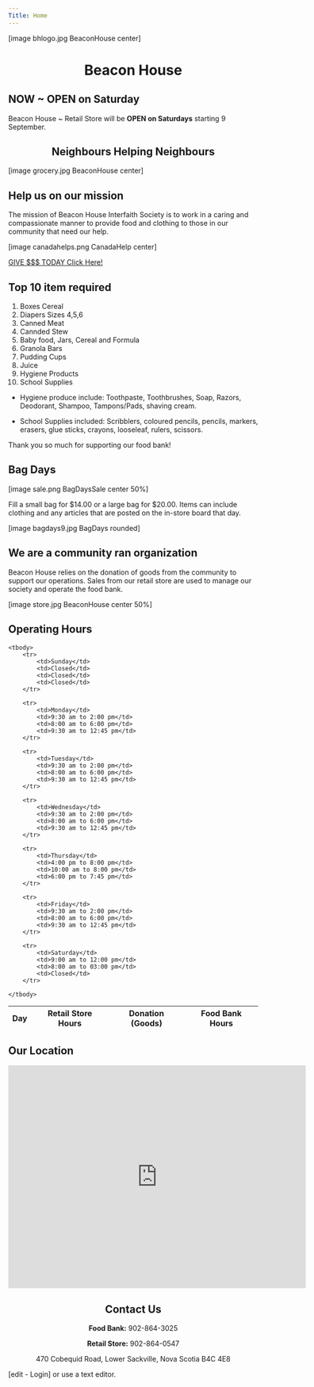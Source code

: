 ```yaml
---
Title: Home
---
```


[image bhlogo.jpg BeaconHouse center]

<h1 style="text-align: center;">Beacon House</h1>

## NOW ~ OPEN on Saturday

Beacon House ~ Retail Store will be **OPEN on Saturdays** starting 9 September.

<h2 style="text-align: center;">Neighbours Helping Neighbours</h2>

[image grocery.jpg BeaconHouse center]

## Help us on our mission

The mission of Beacon House Interfaith Society is to work in a caring and compassionate manner to provide food and clothing to those in our community that need our help.


[image canadahelps.png CanadaHelp center]

[GIVE $$$ TODAY Click Here!](https://www.canadahelps.org/en/charities/beacon-house-interfaith-society/?mprompt=1)


## Top 10 item required

1. Boxes Cereal
2. Diapers Sizes 4,5,6
3. Canned Meat
4. Cannded Stew
5. Baby food, Jars, Cereal and Formula
6. Granola Bars
7. Pudding Cups
8. Juice
9. Hygiene Products
10. School Supplies

* Hygiene produce include: Toothpaste, Toothbrushes, Soap, Razors, Deodorant, Shampoo, Tampons/Pads, shaving cream.

* School Supplies included: Scribblers, coloured pencils, pencils, markers, erasers, glue sticks, crayons, looseleaf, rulers, scissors.

Thank you so much for supporting our food bank! 

## Bag Days

[image sale.png BagDaysSale center 50%]

Fill a small bag for $14.00 or a large bag for $20.00. Items can include clothing and any articles that are posted on the in-store board that day.

[image bagdays9.jpg BagDays rounded]


## We are a community ran organization

Beacon House relies on the donation of goods from the community to support our operations. Sales from our retail store are used to manage our society and operate the food bank.

[image store.jpg BeaconHouse center 50%]


## Operating Hours

<table class="">
	<thead class="">
		<tr>
			<th>Day</th>
			<th>Retail Store Hours</th>
			<th>Donation (Goods)</th>
			<th>Food Bank Hours</th>
		</tr>
	</thead>
	
	<tbody>
		<tr>
			<td>Sunday</td>
			<td>Closed</td>
			<td>Closed</td>
			<td>Closed</td>
		</tr>
		
		<tr>
			<td>Monday</td>
			<td>9:30 am to 2:00 pm</td>
			<td>8:00 am to 6:00 pm</td>
			<td>9:30 am to 12:45 pm</td>
		</tr>
		
		<tr>
			<td>Tuesday</td>
			<td>9:30 am to 2:00 pm</td>
			<td>8:00 am to 6:00 pm</td>
			<td>9:30 am to 12:45 pm</td>
		</tr>
		
		<tr>
			<td>Wednesday</td>
			<td>9:30 am to 2:00 pm</td>
			<td>8:00 am to 6:00 pm</td>
			<td>9:30 am to 12:45 pm</td>
		</tr>
		
		<tr>
			<td>Thursday</td>
			<td>4:00 pm to 8:00 pm</td>
			<td>10:00 am to 8:00 pm</td>
			<td>6:00 pm to 7:45 pm</td>
		</tr>
		
		<tr>
			<td>Friday</td>
			<td>9:30 am to 2:00 pm</td>
			<td>8:00 am to 6:00 pm</td>
			<td>9:30 am to 12:45 pm</td>
		</tr>
		
		<tr>
			<td>Saturday</td>
			<td>9:00 am to 12:00 pm</td>
			<td>8:00 am to 03:00 pm</td>
			<td>Closed</td>
		</tr>

	</tbody>
</table>

## Our Location

<div style="text-align: center;">
<iframe src="https://www.google.com/maps/embed?pb=!1m18!1m12!1m3!1d2832.776209932184!2d-63.65171424829534!3d44.76497857899625!2m3!1f0!2f0!3f0!3m2!1i1024!2i768!4f13.1!3m3!1m2!1s0x4b59886815065673%3A0xac549582c5d1cce8!2sBeacon%20House%20Food%20Bank!5e0!3m2!1sen!2sca!4v1679767437793!5m2!1sen!2sca" width="600" height="450" style="border:0;" allowfullscreen="" loading="lazy" referrerpolicy="no-referrer-when-downgrade"></iframe>
</div>


<div style="text-align: center;">
	<h2>Contact Us</h2>
<p><strong>Food Bank:</strong> 902-864-3025</p>
<p><strong>Retail Store:</strong> 902-864-0547</p>
<p>470 Cobequid Road, Lower Sackville, 
Nova Scotia B4C 4E8
</p>
</div>

[edit - Login] or use a text editor.
